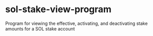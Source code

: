 # sol-stake-view-program
Program for viewing the effective, activating, and deactivating stake amounts for a SOL stake account
